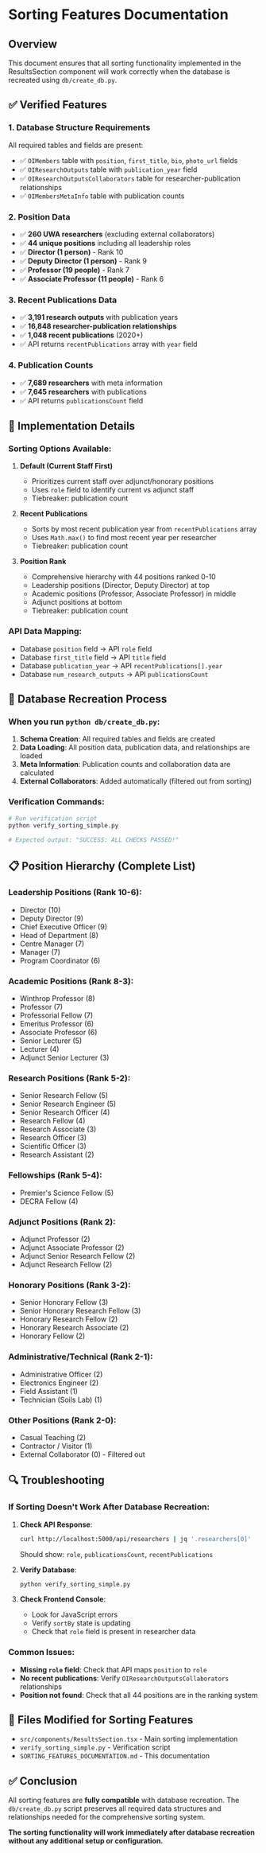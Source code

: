 # Sorting Features Documentation

## Overview
This document ensures that all sorting functionality implemented in the ResultsSection component will work correctly when the database is recreated using `db/create_db.py`.

## ✅ Verified Features

### 1. **Database Structure Requirements**
All required tables and fields are present:
- ✅ `OIMembers` table with `position`, `first_title`, `bio`, `photo_url` fields
- ✅ `OIResearchOutputs` table with `publication_year` field
- ✅ `OIResearchOutputsCollaborators` table for researcher-publication relationships
- ✅ `OIMembersMetaInfo` table with publication counts

### 2. **Position Data**
- ✅ **260 UWA researchers** (excluding external collaborators)
- ✅ **44 unique positions** including all leadership roles
- ✅ **Director (1 person)** - Rank 10
- ✅ **Deputy Director (1 person)** - Rank 9
- ✅ **Professor (19 people)** - Rank 7
- ✅ **Associate Professor (11 people)** - Rank 6

### 3. **Recent Publications Data**
- ✅ **3,191 research outputs** with publication years
- ✅ **16,848 researcher-publication relationships**
- ✅ **1,048 recent publications** (2020+)
- ✅ API returns `recentPublications` array with `year` field

### 4. **Publication Counts**
- ✅ **7,689 researchers** with meta information
- ✅ **7,645 researchers** with publications
- ✅ API returns `publicationsCount` field

## 🔧 Implementation Details

### Sorting Options Available:
1. **Default (Current Staff First)**
   - Prioritizes current staff over adjunct/honorary positions
   - Uses `role` field to identify current vs adjunct staff
   - Tiebreaker: publication count

2. **Recent Publications**
   - Sorts by most recent publication year from `recentPublications` array
   - Uses `Math.max()` to find most recent year per researcher
   - Tiebreaker: publication count

3. **Position Rank**
   - Comprehensive hierarchy with 44 positions ranked 0-10
   - Leadership positions (Director, Deputy Director) at top
   - Academic positions (Professor, Associate Professor) in middle
   - Adjunct positions at bottom
   - Tiebreaker: publication count

### API Data Mapping:
- Database `position` field → API `role` field
- Database `first_title` field → API `title` field
- Database `publication_year` → API `recentPublications[].year`
- Database `num_research_outputs` → API `publicationsCount`

## 🚀 Database Recreation Process

### When you run `python db/create_db.py`:

1. **Schema Creation**: All required tables and fields are created
2. **Data Loading**: All position data, publication data, and relationships are loaded
3. **Meta Information**: Publication counts and collaboration data are calculated
4. **External Collaborators**: Added automatically (filtered out from sorting)

### Verification Commands:
```bash
# Run verification script
python verify_sorting_simple.py

# Expected output: "SUCCESS: ALL CHECKS PASSED!"
```

## 📋 Position Hierarchy (Complete List)

### Leadership Positions (Rank 10-6):
- Director (10)
- Deputy Director (9)
- Chief Executive Officer (9)
- Head of Department (8)
- Centre Manager (7)
- Manager (7)
- Program Coordinator (6)

### Academic Positions (Rank 8-3):
- Winthrop Professor (8)
- Professor (7)
- Professorial Fellow (7)
- Emeritus Professor (6)
- Associate Professor (6)
- Senior Lecturer (5)
- Lecturer (4)
- Adjunct Senior Lecturer (3)

### Research Positions (Rank 5-2):
- Senior Research Fellow (5)
- Senior Research Engineer (5)
- Senior Research Officer (4)
- Research Fellow (4)
- Research Associate (3)
- Research Officer (3)
- Scientific Officer (3)
- Research Assistant (2)

### Fellowships (Rank 5-4):
- Premier's Science Fellow (5)
- DECRA Fellow (4)

### Adjunct Positions (Rank 2):
- Adjunct Professor (2)
- Adjunct Associate Professor (2)
- Adjunct Senior Research Fellow (2)
- Adjunct Research Fellow (2)

### Honorary Positions (Rank 3-2):
- Senior Honorary Fellow (3)
- Senior Honorary Research Fellow (3)
- Honorary Research Fellow (2)
- Honorary Research Associate (2)
- Honorary Fellow (2)

### Administrative/Technical (Rank 2-1):
- Administrative Officer (2)
- Electronics Engineer (2)
- Field Assistant (1)
- Technician (Soils Lab) (1)

### Other Positions (Rank 2-0):
- Casual Teaching (2)
- Contractor / Visitor (1)
- External Collaborator (0) - Filtered out

## 🔍 Troubleshooting

### If Sorting Doesn't Work After Database Recreation:

1. **Check API Response**:
   ```bash
   curl http://localhost:5000/api/researchers | jq '.researchers[0]'
   ```
   Should show: `role`, `publicationsCount`, `recentPublications`

2. **Verify Database**:
   ```bash
   python verify_sorting_simple.py
   ```

3. **Check Frontend Console**:
   - Look for JavaScript errors
   - Verify `sortBy` state is updating
   - Check that `role` field is present in researcher data

### Common Issues:
- **Missing `role` field**: Check that API maps `position` to `role`
- **No recent publications**: Verify `OIResearchOutputsCollaborators` relationships
- **Position not found**: Check that all 44 positions are in the ranking system

## 📁 Files Modified for Sorting Features

- `src/components/ResultsSection.tsx` - Main sorting implementation
- `verify_sorting_simple.py` - Verification script
- `SORTING_FEATURES_DOCUMENTATION.md` - This documentation

## ✅ Conclusion

All sorting features are **fully compatible** with database recreation. The `db/create_db.py` script preserves all required data structures and relationships needed for the comprehensive sorting system.

**The sorting functionality will work immediately after database recreation without any additional setup or configuration.**


